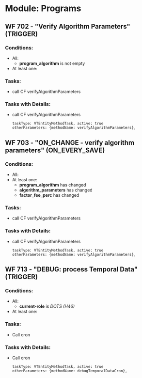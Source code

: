 # Module: Programs
<a id="user-content-wf-702" href="#wf-702"></a>
## WF 702 - "Verify Algorithm Parameters" (TRIGGER)
### Conditions:
- All:
  - **program_algorithm** is not empty 
- At least one:
### Tasks:
- call CF verifyAlgorithmParameters
### Tasks with Details:
- call CF verifyAlgorithmParameters
    ``` 
    taskType: VTEntityMethodTask, active: true 
    otherParameters: {methodName: verifyAlgorithmParameters}, 
    ``` 

<a id="user-content-wf-703" href="#wf-703"></a>
## WF 703 - "ON_CHANGE - verify algorithm parameters" (ON_EVERY_SAVE)
### Conditions:
- All:
- At least one:
  - **program_algorithm** has changed 
  - **algorithm_parameters** has changed 
  - **factor_fee_perc** has changed 
### Tasks:
- call CF verifyAlgorithmParameters
### Tasks with Details:
- call CF verifyAlgorithmParameters
    ``` 
    taskType: VTEntityMethodTask, active: true 
    otherParameters: {methodName: verifyAlgorithmParameters}, 
    ``` 

<a id="user-content-wf-713" href="#wf-713"></a>
## WF 713 - "DEBUG: process Temporal Data" (TRIGGER)
### Conditions:
- All:
  - **current-role** is _DOTS (H46)_ 
- At least one:
### Tasks:
- Call cron
### Tasks with Details:
- Call cron
    ``` 
    taskType: VTEntityMethodTask, active: true 
    otherParameters: {methodName: debugTemporalDataCron}, 
    ``` 

